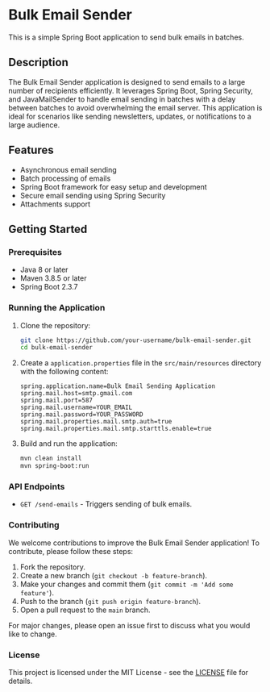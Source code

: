 # Bulk Email Sender

This is a simple Spring Boot application to send bulk emails in batches.

## Description
The Bulk Email Sender application is designed to send emails to a large number of recipients efficiently. It leverages Spring Boot, Spring Security, and JavaMailSender to handle email sending in batches with a delay between batches to avoid overwhelming the email server. This application is ideal for scenarios like sending newsletters, updates, or notifications to a large audience.

## Features
- Asynchronous email sending
- Batch processing of emails
- Spring Boot framework for easy setup and development
- Secure email sending using Spring Security
- Attachments support

## Getting Started

### Prerequisites
- Java 8 or later
- Maven 3.8.5 or later
- Spring Boot 2.3.7

### Running the Application

1. Clone the repository:
    ```bash
    git clone https://github.com/your-username/bulk-email-sender.git
    cd bulk-email-sender
    ```

2. Create a `application.properties` file in the `src/main/resources` directory with the following content:
    ```plaintext
    spring.application.name=Bulk Email Sending Application
    spring.mail.host=smtp.gmail.com
    spring.mail.port=587
    spring.mail.username=YOUR_EMAIL
    spring.mail.password=YOUR_PASSWORD
    spring.mail.properties.mail.smtp.auth=true
    spring.mail.properties.mail.smtp.starttls.enable=true
    ```

3. Build and run the application:
    ```bash
    mvn clean install
    mvn spring-boot:run
    ```

### API Endpoints
- `GET /send-emails` - Triggers sending of bulk emails.

### Contributing
We welcome contributions to improve the Bulk Email Sender application! To contribute, please follow these steps:
1. Fork the repository.
2. Create a new branch (`git checkout -b feature-branch`).
3. Make your changes and commit them (`git commit -m 'Add some feature'`).
4. Push to the branch (`git push origin feature-branch`).
5. Open a pull request to the `main` branch.

For major changes, please open an issue first to discuss what you would like to change.

### License
This project is licensed under the MIT License - see the [LICENSE](https://choosealicense.com/licenses/mit/) file for details.
